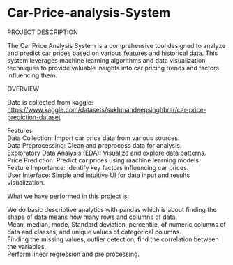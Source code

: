 # Car-Price-analysis-System

PROJECT DESCRIPTION

The Car Price Analysis System is a comprehensive tool designed to analyze and predict car prices based on various features and historical data. This system leverages machine learning algorithms and data visualization techniques to provide valuable insights into car pricing trends and factors influencing them.

OVERVIEW

Data is collected from kaggle:
https://www.kaggle.com/datasets/sukhmandeepsinghbrar/car-price-prediction-dataset

Features:<br />
Data Collection: Import car price data from various sources.<br /> 
Data Preprocessing: Clean and preprocess data for analysis.<br /> 
Exploratory Data Analysis (EDA): Visualize and explore data patterns.<br /> 
Price Prediction: Predict car prices using machine learning models.<br /> 
Feature Importance: Identify key factors influencing car prices.<br /> 
User Interface: Simple and intuitive UI for data input and results visualization.<br /> 

<p>What we have performed in this project is:<br /> 

We do basic descriptive analytics with pandas which is about finding the shape of data means how many rows and columns of data.<br /> 
Mean, median, mode, Standard deviation, percentile, of numeric columns of data and classes, and unique values of categorical columns.<br /> 
Finding the missing values, outlier detection, find the correlation between the variables.<br /> 
Perform linear regression and pre processing.</p>


